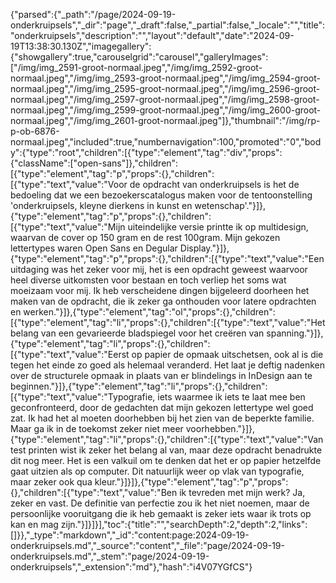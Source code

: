 {"parsed":{"_path":"/page/2024-09-19-onderkruipsels","_dir":"page","_draft":false,"_partial":false,"_locale":"","title":"onderkruipsels","description":"","layout":"default","date":"2024-09-19T13:38:30.130Z","imagegallery":{"showgallery":true,"carouselgrid":"carousel","galleryImages":["/img/img_2591-groot-normaal.jpeg","/img/img_2592-groot-normaal.jpeg","/img/img_2593-groot-normaal.jpeg","/img/img_2594-groot-normaal.jpeg","/img/img_2595-groot-normaal.jpeg","/img/img_2596-groot-normaal.jpeg","/img/img_2597-groot-normaal.jpeg","/img/img_2598-groot-normaal.jpeg","/img/img_2599-groot-normaal.jpeg","/img/img_2600-groot-normaal.jpeg","/img/img_2601-groot-normaal.jpeg"]},"thumbnail":"/img/rp-p-ob-6876-normaal.jpeg","included":true,"numbernavigation":100,"promoted":"0","body":{"type":"root","children":[{"type":"element","tag":"div","props":{"className":["open-sans"]},"children":[{"type":"element","tag":"p","props":{},"children":[{"type":"text","value":"Voor de opdracht van onderkruipsels is het de bedoeling dat we een bezoekerscatalogus maken voor de tentoonstelling 'onderkruipsels, kleyne dierkens in kunst en wetenschap'."}]},{"type":"element","tag":"p","props":{},"children":[{"type":"text","value":"Mijn uiteindelijke versie printte ik op multidesign, waarvan de cover op 150 gram en de rest 100gram. Mijn gekozen lettertypes waren Open Sans en Degular Display."}]},{"type":"element","tag":"p","props":{},"children":[{"type":"text","value":"Een uitdaging was het zeker voor mij, het is een opdracht geweest waarvoor heel diverse uitkomsten voor bestaan en toch verliep het soms wat moeizaam voor mij. Ik heb verscheidene dingen bijgeleerd doorheen het maken van de opdracht, die ik zeker ga onthouden voor latere opdrachten en werken."}]},{"type":"element","tag":"ol","props":{},"children":[{"type":"element","tag":"li","props":{},"children":[{"type":"text","value":"Het belang van een gevarieerde bladspiegel voor het creëren van spanning."}]},{"type":"element","tag":"li","props":{},"children":[{"type":"text","value":"Eerst op papier de opmaak uitschetsen, ook al is die tegen het einde zo goed als helemaal veranderd. Het laat je deftig nadenken over de structurele opmaak in plaats van er blindelings in InDesign aan te beginnen."}]},{"type":"element","tag":"li","props":{},"children":[{"type":"text","value":"Typografie, iets waarmee ik iets te laat mee ben geconfronteerd, door de gedachten dat mijn gekozen lettertype wel goed zat. Ik had het al moeten doorhebben bij het zien van de beperkte familie. Maar ga ik in de toekomst zeker niet meer voorhebben."}]},{"type":"element","tag":"li","props":{},"children":[{"type":"text","value":"Van test printen wist ik zeker het belang al van, maar deze opdracht benadrukte dit nog meer. Het is een valkuil om te denken dat het er op papier hetzelfde gaat uitzien als op computer. Dit natuurlijk weer op vlak van typografie, maar zeker ook qua kleur."}]}]},{"type":"element","tag":"p","props":{},"children":[{"type":"text","value":"Ben ik tevreden met mijn werk? Ja, zeker en vast. De definitie van perfectie zou ik het niet noemen, maar de persoonlijke vooruitgang die ik heb gemaakt is zeker iets waar ik trots op kan en mag zijn."}]}]}],"toc":{"title":"","searchDepth":2,"depth":2,"links":[]}},"_type":"markdown","_id":"content:page:2024-09-19-onderkruipsels.md","_source":"content","_file":"page/2024-09-19-onderkruipsels.md","_stem":"page/2024-09-19-onderkruipsels","_extension":"md"},"hash":"i4V07YGfCS"}